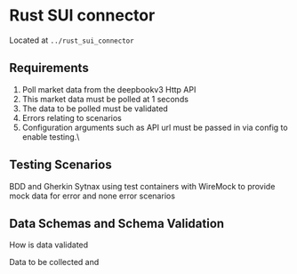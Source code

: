 # Rust SUI connector

Located at `../rust_sui_connector`

## Requirements

1. Poll market data from the deepbookv3 Http API
2. This market data must be polled at 1 seconds
3. The data to be polled must be validated
4. Errors relating to scenarios
5. Configuration arguments such as API url must be passed in via config to enable testing.\

## Testing Scenarios 

BDD and Gherkin Sytnax using test containers with WireMock to provide mock data for error and none error scenarios

## Data Schemas and Schema Validation

How is data validated

Data to be collected and

